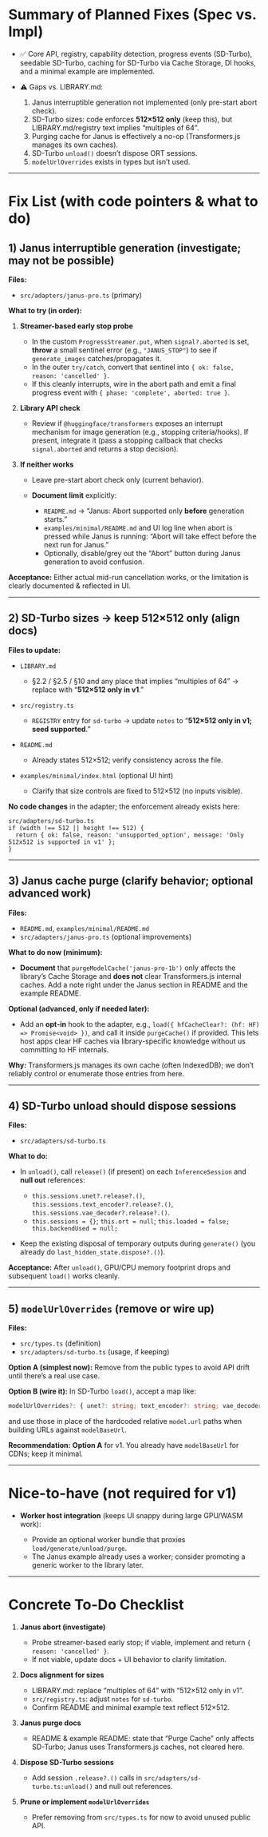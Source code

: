 # Summary of Planned Fixes (Spec vs. Impl)

* ✅ Core API, registry, capability detection, progress events (SD-Turbo), seedable SD-Turbo, caching for SD-Turbo via Cache Storage, DI hooks, and a minimal example are implemented.
* ⚠️ Gaps vs. LIBRARY.md:

  1. Janus interruptible generation not implemented (only pre-start abort check).
  2. SD-Turbo sizes: code enforces **512×512 only** (keep this), but LIBRARY.md/registry text implies “multiples of 64”.
  3. Purging cache for Janus is effectively a no-op (Transformers.js manages its own caches).
  4. SD-Turbo `unload()` doesn’t dispose ORT sessions.
  5. `modelUrlOverrides` exists in types but isn’t used.

---

# Fix List (with code pointers & what to do)

## 1) Janus interruptible generation (investigate; may not be possible)

**Files:**

* `src/adapters/janus-pro.ts` (primary)

**What to try (in order):**

1. **Streamer-based early stop probe**

   * In the custom `ProgressStreamer.put`, when `signal?.aborted` is set, **throw** a small sentinel error (e.g., `"JANUS_STOP"`) to see if `generate_images` catches/propagates it.
   * In the outer `try/catch`, convert that sentinel into `{ ok: false, reason: 'cancelled' }`.
   * If this cleanly interrupts, wire in the abort path and emit a final progress event with `{ phase: 'complete', aborted: true }`.

2. **Library API check**

   * Review if `@huggingface/transformers` exposes an interrupt mechanism for image generation (e.g., stopping criteria/hooks). If present, integrate it (pass a stopping callback that checks `signal.aborted` and returns a stop decision).

3. **If neither works**

   * Leave pre-start abort check only (current behavior).
   * **Document limit** explicitly:

     * `README.md` → “Janus: Abort supported only **before** generation starts.”
     * `examples/minimal/README.md` and UI log line when abort is pressed while Janus is running: “Abort will take effect before the next run for Janus.”
     * Optionally, disable/grey out the “Abort” button during Janus generation to avoid confusion.

**Acceptance:** Either actual mid-run cancellation works, or the limitation is clearly documented & reflected in UI.

---

## 2) SD-Turbo sizes → keep **512×512 only** (align docs)

**Files to update:**

* `LIBRARY.md`

  * §2.2 / §2.5 / §10 and any place that implies “multiples of 64” → replace with “**512×512 only in v1**.”
* `src/registry.ts`

  * `REGISTRY` entry for `sd-turbo` → update `notes` to “**512×512 only in v1; seed supported**.”
* `README.md`

  * Already states 512×512; verify consistency across the file.
* `examples/minimal/index.html` (optional UI hint)

  * Clarify that size controls are fixed to 512×512 (no inputs visible).

**No code changes** in the adapter; the enforcement already exists here:

```
src/adapters/sd-turbo.ts
if (width !== 512 || height !== 512) {
  return { ok: false, reason: 'unsupported_option', message: 'Only 512x512 is supported in v1' };
}
```

---

## 3) Janus cache purge (clarify behavior; optional advanced work)

**Files:**

* `README.md`, `examples/minimal/README.md`
* `src/adapters/janus-pro.ts` (optional improvements)

**What to do now (minimum):**

* **Document** that `purgeModelCache('janus-pro-1b')` only affects the library’s Cache Storage and **does not** clear Transformers.js internal caches. Add a note right under the Janus section in README and the example README.

**Optional (advanced, only if needed later):**

* Add an **opt-in** hook to the adapter, e.g., `load({ hfCacheClear?: (hf: HF) => Promise<void> })`, and call it inside `purgeCache()` if provided. This lets host apps clear HF caches via library-specific knowledge without us committing to HF internals.

**Why:** Transformers.js manages its own cache (often IndexedDB); we don’t reliably control or enumerate those entries from here.

---

## 4) SD-Turbo unload should dispose sessions

**Files:**

* `src/adapters/sd-turbo.ts`

**What to do:**

* In `unload()`, call `release()` (if present) on each `InferenceSession` and **null out** references:

  * `this.sessions.unet?.release?.()`, `this.sessions.text_encoder?.release?.()`, `this.sessions.vae_decoder?.release?.()`.
  * `this.sessions = {}`; `this.ort = null`; `this.loaded = false; this.backendUsed = null;`
* Keep the existing disposal of temporary outputs during `generate()` (you already do `last_hidden_state.dispose?.()`).

**Acceptance:** After `unload()`, GPU/CPU memory footprint drops and subsequent `load()` works cleanly.

---

## 5) `modelUrlOverrides` (remove or wire up)

**Files:**

* `src/types.ts` (definition)
* `src/adapters/sd-turbo.ts` (usage, if keeping)

**Option A (simplest now):** Remove from the public types to avoid API drift until there’s a real use case.

**Option B (wire it):** In SD-Turbo `load()`, accept a map like:

```ts
modelUrlOverrides?: { unet?: string; text_encoder?: string; vae_decoder?: string }
```

and use those in place of the hardcoded relative `model.url` paths when building URLs against `modelBaseUrl`.

**Recommendation:** **Option A** for v1. You already have `modelBaseUrl` for CDNs; keep it minimal.

---

# Nice-to-have (not required for v1)

* **Worker host integration** (keeps UI snappy during large GPU/WASM work):

  * Provide an optional worker bundle that proxies `load/generate/unload/purge`.
  * The Janus example already uses a worker; consider promoting a generic worker to the library later.

---

# Concrete To-Do Checklist

1. **Janus abort (investigate)**

   * Probe streamer-based early stop; if viable, implement and return `{ reason: 'cancelled' }`.
   * If not viable, update docs + UI behavior to clarify limitation.

2. **Docs alignment for sizes**

   * LIBRARY.md: replace “multiples of 64” with “512×512 only in v1”.
   * `src/registry.ts`: adjust `notes` for `sd-turbo`.
   * Confirm README and minimal example text reflect 512×512.

3. **Janus purge docs**

   * README & example README: state that “Purge Cache” only affects SD-Turbo; Janus uses Transformers.js caches, not cleared here.

4. **Dispose SD-Turbo sessions**

   * Add session `.release?.()` calls in `src/adapters/sd-turbo.ts:unload()` and null out references.

5. **Prune or implement `modelUrlOverrides`**

   * Prefer removing from `src/types.ts` for now to avoid unused public API.